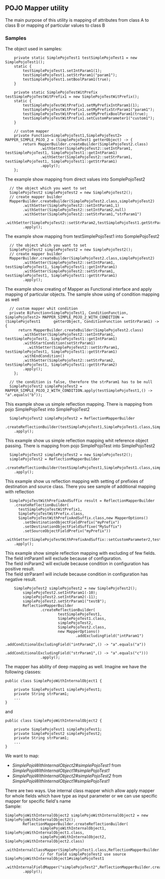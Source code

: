 
## POJO Mapper utility

The main purpose of this utility is mapping of attributes from class A to class B or mapping of particular values to class B

### Samples

The object used in samples: <br/>
```
    private static SimplePojoTest1 testSimplePojoTest1 = new SimplePojoTest1();
    static {
        testSimplePojoTest1.setIntParam1(1);
        testSimplePojoTest1.setStrParam1("param1");
        testSimplePojoTest1.setBoolParam1(true);
    }

    private static SimplePojoTestWitPrefix testSimplePojoTestWitPrefix1 = new SimplePojoTestWitPrefix();
    static {
        testSimplePojoTestWitPrefix1.setMyPrefixIntParam1(1);
        testSimplePojoTestWitPrefix1.setMyPrefixStrParam1("param1");
        testSimplePojoTestWitPrefix1.setMyPrefixBoolParam1(true);
        testSimplePojoTestWitPrefix1.setCustomParameter1("custom1");
    }

    // custom mapper
    private Function<SimplePojoTest1,SimplePojoTest2> MAPPER_SIMPLE_POJO_2 = (SimplePojoTest1 getterObject) -> {
        return MapperBuilder.createBuilder(SimplePojoTest2.class)
                .withSetter(SimplePojoTest2::setIntParam1, testSimplePojoTest1, SimplePojoTest1::getIntParam1)
                .withSetter(SimplePojoTest2::setStrParam1, testSimplePojoTest1, SimplePojoTest1::getStrParam1)
                .apply();
    };
```
The example show mapping from direct values into SomplePojoTest2<br/>
```
  // the object which you want to set
  SimplePojoTest2 simplePojoTest2 = new SimplePojoTest2();
  // create mapper builder
  MapperBuilder.createBuilder(SimplePojoTest2.class,simplePojoTest2)
        .withSetter(SimplePojoTest2::setIntParam1,1)
        .withSetter(SimplePojoTest2::setIntParam2,null)
        .withSetter(SimplePojoTest2::setStrParam1,"strParam1")
        .withSetter(SimplePojoTest2::setStrParam2,testSimplePojoTest1.getStrParam2())
        .apply();
```

The example show mapping from testSimplePojoTest1 into SomplePojoTest2<br/>
```
  // the object which you want to set
  SimplePojoTest2 simplePojoTest2 = new SimplePojoTest2();
  // create mapper builder
  MapperBuilder.createBuilder(SimplePojoTest2.class,simplePojoTest2)
        .withSetter(SimplePojoTest2::setIntParam1, testSimplePojoTest1, SimplePojoTest1::getIntParam1)
        .withSetter(SimplePojoTest2::setStrParam1, testSimplePojoTest1, SimplePojoTest1::getStrParam1)
        .apply();
```

The example show creating of Mapper as Functional interface and apply mapping of particular objects. The sample show using of condition mapping as well<br/>
```
  // custom mapper whit condition
  private BiFunction<SimplePojoTest1, ConditionFunction, SimplePojoTest2> MAPPER_SIMPLE_POJO_2_WITH_CONDITION = (SimplePojoTest1      getterObject, ConditionFunction setStrParam1) -> {
      return MapperBuilder.createBuilder(SimplePojoTest2.class)
        .withSetter(SimplePojoTest2::setIntParam1, testSimplePojoTest1, SimplePojoTest1::getIntParam1)
        .withStartCondition(setStrParam1)
          .withSetter(SimplePojoTest2::setStrParam1, testSimplePojoTest1, SimplePojoTest1::getStrParam1)
        .withEndCondition()
        .withSetter(SimplePojoTest2::setStrParam2, testSimplePojoTest1, SimplePojoTest1::getStrParam2)
        .apply();
    };
    
  // the condition is false, therefore the strParam1 has to be null
  SimplePojoTest2 simplePojoTest2 = MAPPER_SIMPLE_POJO_2_WITH_CONDITION.apply(testSimplePojoTest1,() -> "a".equals("b"));
```

This example show us simple reflection mapping. There is mapping from pojo SimplePojoTest into SimplePojoTest2<br/>
```
  SimplePojoTest2 simplePojoTest2 = ReflectionMapperBuilder
    .createReflectionBuilder(testSimplePojoTest1,SimplePojoTest1.class,SimplePojoTest2.class)
    .apply();
```

This example show us simple reflection mapping whit reference object passing. There is mapping from pojo SimplePojoTest into SimplePojoTest2<br/>
```
  SimplePojoTest2 simplePojoTest2 = new SimplePojoTest2();
  simplePojoTest2 = ReflectionMapperBuilder
    .createReflectionBuilder(testSimplePojoTest1,SimplePojoTest1.class,simplePojoTest2,SimplePojoTest2.class)
    .apply();
```

This example show us reflection mapping with setting of prefixies of destination and source class. There you see sample of additional mapping with reflection<br/>
```
  SimplePojoTestWithPrefixAndSuffix result = ReflectionMapperBuilder
    .createReflectionBuilder(
      testSimplePojoTestWitPrefix1,
      SimplePojoTestWitPrefix.class,
      SimplePojoTestWithPrefixAndSuffix.class,new MapperOptions()
        .setDestinationObjectFieldPrefix("myPrefix")
        .setDestinationObjectFieldSuffixe("MySuffix")
        .setSourceObjectFieldPrefix("myPrefix"))
    .withSetter(SimplePojoTestWithPrefixAndSuffix::setCustomParameter2,testSimplePojoTestWitPrefix1.getCustomParameter1())
    .apply();
```

This example show simple reflection mapping with excluding of few fields.<br/>
The field intParam1 will exclude because of configuration. <br/>
The field iniParam2 will exclude because condition in configuration has positive result.<br/>
The field strParam1 will include because condition in configuration has negative result.<br/>
```
    SimplePojoTest2 simplePojoTest2 = new SimplePojoTest2();
        simplePojoTest2.setIntParam1(-10);
        simplePojoTest2.setIntParam2(-11);
        simplePojoTest2.setStrParam1("testB");
        ReflectionMapperBuilder
                .createReflectionBuilder(
                        testSimplePojoTest1,
                        SimplePojoTest1.class,
                        simplePojoTest2,
                        SimplePojoTest2.class,
                        new MapperOptions()
                                .addExcludingField("intParam1")
                                .addConditionalExcludingField("intParam2",() -> "a".equals("a"))
                                .addConditionalExcludingField("strParam1",() -> "a".equals("c")))
                .apply();
```

The mapper has ability of deep mapping as well. Imagine we have the following classes:
```
public class SimplePojoWithInternalObject1 {

    private SimplePojoTest1 simplePojoTest1;
    private String strParam1;
    ...
}
```
and
```
public class SimplePojoWithInternalObject2 {

    private SimplePojoTest1 simplePojoTest1;
    private SimplePojoTest2 simplePojoTest2;
    private String strParam1;
    ...
}
```
We want to map:
<ul>
 <li/><i>SimplePojoWithInternalObject2#simplePojoTest1</i> from <i>SimplePojoWithInternalObject1#simplePojoTest1</i>
 <li/><i>SimplePojoWithInternalObject2#simplePojoTest2</i> from <i>SimplePojoWithInternalObject1#simplePojoTest1</i>
</ul>
 
There are two ways. Use internal class mapper which allow apply mapper for whole fields which have type as input parameter or we can use specific mapper for specific field's name<br/>
Sample:<br/>
```
SimplePojoWithInternalObject2 simplePojoWithInternalObject2 = new SimplePojoWithInternalObject2();
        ReflectionMapperBuilder.createReflectionBuilder(
                simplePojoWithInternalObject1, SimplePojoWithInternalObject1.class,
                simplePojoWithInternalObject2, SimplePojoWithInternalObject2.class)
                .withInternalClassMapper(SimplePojoTest1.class,ReflectionMapperBuilder.createReflectionBuilder(SimplePojoTest1.class,SimplePojoTest1.class))
                // for field simplePojoTest2 use source SimplePojoWithInternalObject1#simplePojoTest1 
                .withInternalFieldMapper("simplePojoTest2",ReflectionMapperBuilder.createReflectionBuilder(simplePojoWithInternalObject1.getSimplePojoTest1(),SimplePojoTest1.class,SimplePojoTest2.class))
        .apply();
```
